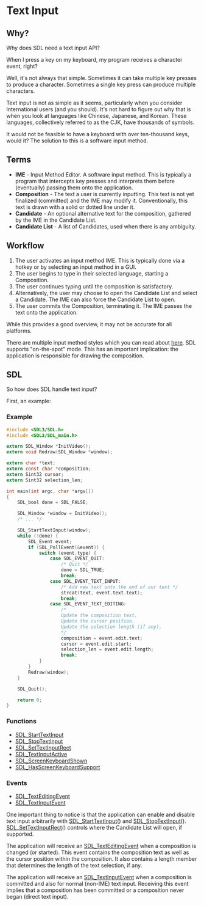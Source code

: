 # Text Input

## Why?

Why does SDL need a text input API?

When I press a key on my keyboard, my program receives a character event, right?

Well, it's not always that simple. Sometimes it can take multiple key presses to produce a character. Sometimes a single key press can produce multiple characters.

Text input is not as simple as it seems, particularly when you consider International users (and you should). It's not hard to figure out why that is when you look at languages like Chinese, Japanese, and Korean. These languages, collectively referred to as the CJK, have thousands of symbols.

It would not be feasible to have a keyboard with over ten-thousand keys, would it? The solution to this is a software input method.

## Terms

- **IME** - Input Method Editor. A software input method. This is typically a program that intercepts key presses and interprets them before (eventually) passing them onto the application.
- **Composition** - The text a user is currently inputting. This text is not yet finalized (committed) and the IME may modify it. Conventionally, this text is drawn with a solid or dotted line under it.
- **Candidate** - An optional alternative text for the composition, gathered by the IME in the Candidate List.
- **Candidate List** - A list of Candidates, used when there is any ambiguity.

## Workflow

1. The user activates an input method IME. This is typically done via a hotkey or by selecting an input method in a GUI.
2. The user begins to type in their selected language, starting a Composition.
3. The user continues typing until the composition is satisfactory.
4. Alternatively, the user may choose to open the Candidate List and select a Candidate. The IME can also force the Candidate List to open.
5. The user commits the Composition, terminating it. The IME passes the text onto the application.

While this provides a good overview, it may not be accurate for all platforms.

There are multiple input method styles which you can read about [here](http://www-archive.mozilla.org/projects/intl/input-method-spec.html). SDL supports "on-the-spot" mode. This has an important implication: the application is responsible for drawing the composition.

## SDL

So how does SDL handle text input?

First, an example:

### Example

```c
#include <SDL3/SDL.h>
#include <SDL3/SDL_main.h>

extern SDL_Window *InitVideo();
extern void Redraw(SDL_Window *window);

extern char *text;
extern const char *composition;
extern Sint32 cursor;
extern Sint32 selection_len;

int main(int argc, char *argv[])
{
    SDL_bool done = SDL_FALSE;

    SDL_Window *window = InitVideo();
    /* ... */

    SDL_StartTextInput(window);
    while (!done) {
        SDL_Event event;
        if (SDL_PollEvent(&event)) {
            switch (event.type) {
                case SDL_EVENT_QUIT:
                    /* Quit */
                    done = SDL_TRUE;
                    break;
                case SDL_EVENT_TEXT_INPUT:
                    /* Add new text onto the end of our text */
                    strcat(text, event.text.text);
                    break;
                case SDL_EVENT_TEXT_EDITING:
                    /*
                    Update the composition text.
                    Update the cursor position.
                    Update the selection length (if any).
                    */
                    composition = event.edit.text;
                    cursor = event.edit.start;
                    selection_len = event.edit.length;
                    break;
            }
        }
        Redraw(window);
    }

    SDL_Quit();

    return 0;
}
```

### Functions

- [SDL_StartTextInput](SDL_StartTextInput)
- [SDL_StopTextInput](SDL_StopTextInput)
- [SDL_SetTextInputRect](SDL_SetTextInputRect)
- [SDL_TextInputActive](SDL_TextInputActive)
- [SDL_ScreenKeyboardShown](SDL_ScreenKeyboardShown)
- [SDL_HasScreenKeyboardSupport](SDL_HasScreenKeyboardSupport)

### Events

- [SDL_TextEditingEvent](SDL_TextEditingEvent)
- [SDL_TextInputEvent](SDL_TextInputEvent)

One important thing to notice is that the application can enable and disable text input arbitrarily with [SDL_StartTextInput](SDL_StartTextInput)() and [SDL_StopTextInput](SDL_StopTextInput)(). [SDL_SetTextInputRect](SDL_SetTextInputRect)() controls where the Candidate List will open, if supported.

The application will receive an [SDL_TextEditingEvent](SDL_TextEditingEvent) when a composition is changed (or started). This event contains the composition text as well as the cursor position within the composition. It also contains a length member that determines the length of the text selection, if any.

The application will receive an [SDL_TextInputEvent](SDL_TextInputEvent) when a composition is committed and also for normal (non-IME) text input. Receiving this event implies that a composition has been committed or a composition never began (direct text input).
